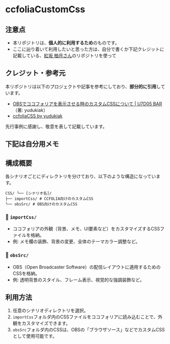 # ccfoliaCustomCss

## 注意点

- 本リポジトリは、**個人的に利用するため**のものです。
- ここに辿り着いて利用したいと思った方は、自分で書くか下記クレジットに記載している、[紅坂 柚月さん](https://x.com/yudukiak)のリポジトリを使って

## クレジット・参考元

本リポジトリは以下のプロジェクトや記事を参考にしており、**部分的に引用**しています。

- [OBSでココフォリアを表示させる時のカスタムCSSについて | U7D05 BAR](https://ydk.vc/obs-ccfolia-css/)（著: yudukiak）
- [ccfoliaCSS by yudukiak](https://github.com/yudukiak/ccfoliaCSS)

先行事例に感謝し、敬意を表して記載しています。

## 下記は自分用メモ

## 構成概要

各シナリオごとにディレクトリを分けており、以下のような構造になっています。

```
CSS/ └── [シナリオ名]/
├── importCss/ # CCFOLIA向けのカスタムCSS
└── obsSrc/ # OBS向けのカスタムCSS
```

### 📁 `importCss/`

- ココフォリアの外観（背景、メモ、UI要素など）をカスタマイズするCSSファイルを格納。
- 例: メモ欄の装飾、背景の変更、全体のテーマカラー調整など。

### 📁 `obsSrc/`

- OBS（Open Broadcaster Software）の配信レイアウトに適用するためのCSSを格納。
- 例: 透明背景のスタイル、フレーム表示、視覚的な強調装飾など。

## 利用方法

1. 任意のシナリオディレクトリを選択。
2. `importCss`フォルダ内のCSSファイルをココフォリアに読み込むことで、外観をカスタマイズできます。
3. `obsSrc`フォルダ内のCSSは、OBSの「ブラウザソース」などでカスタムCSSとして使用可能です。
